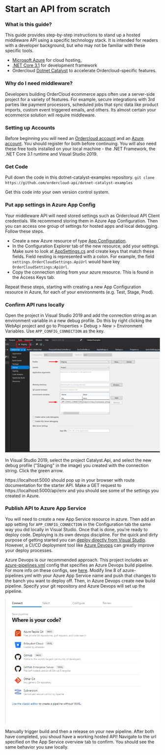 # Start an API from scratch

### What is this guide?

This guide provides step-by-step instructions to stand up a hosted middleware API using a specific technology stack. It is intended for readers with a developer background, but who may not be familiar with these specific tools. 
- [Microsoft Azure](https://docs.microsoft.com/en-us/azure/guides/developer/azure-developer-guide) for cloud hosting, 
- [.NET Core 3.1](https://docs.microsoft.com/en-us/aspnet/core/introduction-to-aspnet-core?view=aspnetcore-3.1) for development framework
- Ordercloud [Dotnet Catalyst](https://github.com/ordercloud-api/ordercloud-dotnet-catalyst) to accelerate Ordercloud-specific features. 

### Why do I need middleware? 

Developers building OrderCloud ecommerce apps often use a server-side project for a variety of features. For example, secure integrations with 3rd parties like payment processors, scheduled jobs that sync data like product imports, custom event triggered emails, and others. Its almost certain your ecommerce solution will require middleware. 

### Setting up Accounts

Before beginning you will need an [Ordercloud account](https://portal.ordercloud.io/register) and an [Azure account](https://azure.microsoft.com/en-us/pricing/purchase-options/pay-as-you-go). You should register for both before continuing. You will also need these free tools installed on your local machine - the .NET Framework, the .NET Core 3.1 runtime and Visual Studio 2019.


### Get Code 

Pull down the code in this dotnet-catalyst-examples repository. `git clone https://github.com/ordercloud-api/dotnet-catalyst-examples`

Get this code into your own version control system.

### Put app settings in Azure App Config

Your middleware API will need stored settings such as Ordercloud API Client credentials. We recommend storing them in Azure App Configuration. Then you can access one group of settings for hosted apps and local debugging. Follow these steps.
- Create a new Azure resource of type [App Configuration](https://docs.microsoft.com/en-us/azure/azure-app-configuration/overview).
- In the Configuration Explorer tab of the new resource, add your settings. Make sure to look at [AppSettings.cs](https://github.com/ordercloud-api/dotnet-catalyst-examples/blob/dev/Catalyst.Api/AppSettings.cs) and create keys that match these fields. Field nesting is represented with a colon. For example, the field `settings.OrderCloudSettings.ApiUrl` would have key `OrderCloudSettings:ApiUrl`.
- Copy the connection string from your azure resource. This is found in the Access Keys tab. 

Repeat these steps, starting with creating a new App Configuration resource in Azure, for each of your environments (e.g. Test, Stage, Prod).

### Confirm API runs locally 

Open the project in Visual Studio 2019 and add the connection string as an environment variable in a new debug profile. Do this by right clicking the WebApi project and go to Properties > Debug > New > Environment Variables. Use `APP_CONFIG_CONNECTION` as the key.

![Alt text](./local_debug_profile.png "Add settings connection locally")

In Visual Studio 2019, select the project Catalyst.Api, and select the new debug profile ("Staging" in the image) you created with the connection string. Click the green arrow.

 https://localhost:5000 should pop up in your browser with route documentation for the starter API. Make a GET request to https://localhost:5000/api/env and you should see some of the settings you created in Azure. 


### Publish API to Azure App Service 

You will need to create a new App Service resource in azure. Then add an app setting for `APP_CONFIG_CONNECTION` in the Configuration tab the same way you did locally in Visual Studio. Once that is done, you're ready to deploy code. Deploying is its own devops discipline. For the quick and dirty purpose of getting started you can [deploy directly from Visual Studio](https://docs.microsoft.com/en-us/aspnet/core/tutorials/publish-to-azure-webapp-using-vs?view=aspnetcore-5.0). However, a CI/CD deployment tool like [Azure Devops](https://azure.microsoft.com/en-us/services/devops) can greatly improve your deploy processes. 

Azure Devops is our recommended approach. This project includes an [azure-pipelines.yml](../azure-pipelines.yml) config that specifies an Azure Devops build pipeline. For more info on these configs, see [here](https://docs.microsoft.com/en-us/azure/devops/pipelines/yaml-schema?view=azure-devops&tabs=schema%2Cparameter-schema). Modify line 8 of azure-pipelines.yml with your Azure App Service name and push that changes to the banch you want to deploy off. Then, in Azure Devops create new build pipeline. Specify your git repository and Azure Devops will set up the pipeline. 

![Alt text](./where_is_your_code.png "New Azure devops Pipeline")


Manually trigger build and then a release on your new pipeline. After both have completed, you shoud have a working hosted API! Navigate to the url specified on the App Service overview tab to confirm. You should see the same behavior you saw locally. 
